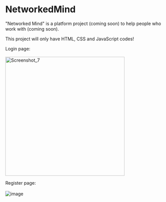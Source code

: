 # NetworkedMind
"Networked Mind" is a platform project (coming soon) to help people who work with (coming soon).

This project will only have HTML, CSS and JavaScript codes!

Login page: <br><br>
<img width="373" alt="Screenshot_7" src="https://github.com/user-attachments/assets/f8217d1e-4e29-48aa-a23b-20362987e1ac" />

Register page: <br><br>
![image](https://github.com/user-attachments/assets/f7f09711-0ddb-48ab-8fc6-c2c5829c0377)
